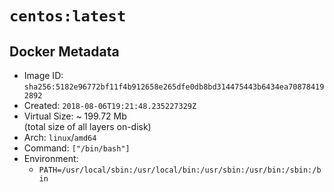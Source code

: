 # `centos:latest`

## Docker Metadata

- Image ID: `sha256:5182e96772bf11f4b912658e265dfe0db8bd314475443b6434ea708784192892`
- Created: `2018-08-06T19:21:48.235227329Z`
- Virtual Size: ~ 199.72 Mb  
  (total size of all layers on-disk)
- Arch: `linux`/`amd64`
- Command: `["/bin/bash"]`
- Environment:
  - `PATH=/usr/local/sbin:/usr/local/bin:/usr/sbin:/usr/bin:/sbin:/bin`
